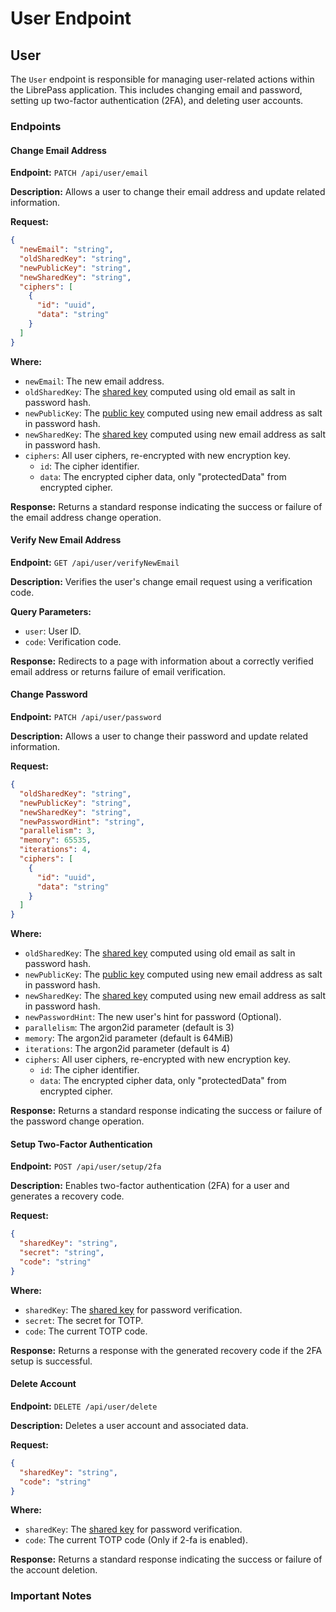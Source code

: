 # User Endpoint

## User

The `User` endpoint is responsible for managing user-related actions within the LibrePass application. This includes changing email and password, setting up two-factor authentication (2FA), and deleting user accounts.

### Endpoints

#### Change Email Address

**Endpoint:** `PATCH /api/user/email`

**Description:** Allows a user to change their email address and update related information.

**Request:**

```json
{
  "newEmail": "string",
  "oldSharedKey": "string",
  "newPublicKey": "string",
  "newSharedKey": "string",
  "ciphers": [
    {
      "id": "uuid",
      "data": "string"
    }
  ]
}
```

**Where:**

- `newEmail`: The new email address.
- `oldSharedKey`: The [shared key](../crypto/cryptography.md#user-authentication) computed using old email as salt in password hash.
- `newPublicKey`: The [public key](../crypto/cryptography.md#public-key) computed using new email address as salt in password hash.
- `newSharedKey`: The [shared key](../crypto/cryptography.md#user-authentication) computed using new email address as salt in password hash.
- `ciphers`: All user ciphers, re-encrypted with new encryption key.
    - `id`: The cipher identifier.
    - `data`: The encrypted cipher data, only "protectedData" from encrypted cipher.

**Response:** Returns a standard response indicating the success or failure of the email address change operation.

#### Verify New Email Address

**Endpoint:** `GET /api/user/verifyNewEmail`

**Description:** Verifies the user's change email request using a verification code.

**Query Parameters:**

- `user`: User ID.
- `code`: Verification code.

**Response:** Redirects to a page with information about a correctly verified email address or returns failure of email verification.

#### Change Password

**Endpoint:** `PATCH /api/user/password`

**Description:** Allows a user to change their password and update related information.

**Request:**

```json
{
  "oldSharedKey": "string",
  "newPublicKey": "string",
  "newSharedKey": "string",
  "newPasswordHint": "string",
  "parallelism": 3,
  "memory": 65535,
  "iterations": 4,
  "ciphers": [
    {
      "id": "uuid",
      "data": "string"
    }
  ]
}
```

**Where:**

- `oldSharedKey`: The [shared key](../crypto/cryptography.md#user-authentication) computed using old email as salt in password hash.
- `newPublicKey`: The [public key](../crypto/cryptography.md#public-key) computed using new email address as salt in password hash.
- `newSharedKey`: The [shared key](../crypto/cryptography.md#user-authentication) computed using new email address as salt in password hash.
- `newPasswordHint`: The new user's hint for password (Optional).
- `parallelism`: The argon2id parameter (default is 3)
- `memory`: The argon2id parameter (default is 64MiB)
- `iterations`: The argon2id parameter (default is 4)
- `ciphers`: All user ciphers, re-encrypted with new encryption key.
    - `id`: The cipher identifier.
    - `data`: The encrypted cipher data, only "protectedData" from encrypted cipher.

**Response:** Returns a standard response indicating the success or failure of the password change operation.

#### Setup Two-Factor Authentication

**Endpoint:** `POST /api/user/setup/2fa`

**Description:** Enables two-factor authentication (2FA) for a user and generates a recovery code.

**Request:**

```json
{
  "sharedKey": "string",
  "secret": "string",
  "code": "string"
}
```

**Where:**

- `sharedKey`: The [shared key](../crypto/cryptography.md#user-authentication) for password verification.
- `secret`: The secret for TOTP.
- `code`: The current TOTP code.

**Response:** Returns a response with the generated recovery code if the 2FA setup is successful.

#### Delete Account

**Endpoint:** `DELETE /api/user/delete`

**Description:** Deletes a user account and associated data.

**Request:**

```json
{
  "sharedKey": "string",
  "code": "string"
}
```

**Where:**

- `sharedKey`: The [shared key](../crypto/cryptography.md#user-authentication) for password verification.
- `code`: The current TOTP code (Only if 2-fa is enabled).

**Response:** Returns a standard response indicating the success or failure of the account deletion.

### Important Notes
